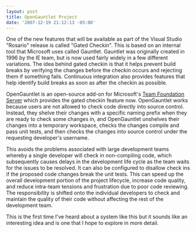 ```yaml
---
layout: post
title: OpenGauntlet Project
date: '2007-12-19 21:12:13 -05:00'
---
```


One of the new features that will be available as part of the Visual Studio "Rosario" release is called "Gated Checkin". This is based on an internal tool that Microsoft uses called Gauntlet. Gauntlet was originally created in 1996 by the IE team, but is now used fairly widely in a few different variations. The idea behind gated checkin is that it helps prevent build breaks by verifying the changes before the checkin occurs and rejecting them if something fails. Continuous integration also provides features that help identify build breaks as soon as after the checkin as possible.  

OpenGauntlet is an open-source add-on for Microsoft's [Team Foundation Server](http://msdn2.microsoft.com/en-us/teamsystem/aa718934.aspx) which provides the gated checkin feature now. OpenGauntlet works because users are not allowed to check code directly into source control. Instead, they shelve their changes with a specific naming prefix when they are ready to check some changes in, and OpenGauntlet unshelves their changes into a temporary workspace, checks the changes compile and pass unit tests, and then checks the changes into source control under the requesting developer's username.

This avoids the problems associated with large development teams whereby a single developer will check in non-compiling code, which subsequently causes delays in the development life cycle as the team waits for the issues to be resolved. It can also be configured to disallow check ins if the proposed code changes break the unit tests. This can speed up the overall development portion of the project lifecycle, increase code quality, and reduce intra-team tensions and frustration due to poor code reviewing. The responsibility is shifted onto the individual developers to check and maintain the quality of their code without affecting the rest of the development team.

This is the first time I've heard about a system like this but it sounds like an interesting idea and is one that I hope to explore in more detail.
